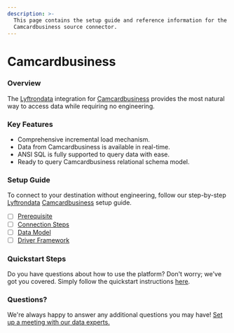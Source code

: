 ```yaml
---
description: >-
  This page contains the setup guide and reference information for the
  Camcardbusiness source connector.
---
```


# Camcardbusiness

### Overview

The [Lyftrondata](https://www.lyftrondata.com/) integration for [Camcardbusiness](None/) provides the most natural way to access data while requiring no engineering.

### Key Features

* Comprehensive incremental load mechanism.
* Data from Camcardbusiness is available in real-time.
* ANSI SQL is fully supported to query data with ease.
* Ready to query Camcardbusiness relational schema model.

### Setup Guide

To connect to your destination without engineering, follow our step-by-step [Lyftrondata](https://www.lyftrondata.com/) [Camcardbusiness](None/) setup guide.

* [ ] [Prerequisite](prerequisite.md)
* [ ] [Connection Steps](connection-steps.md)
* [ ] [Data Model](data-model/erd.md)
* [ ] [Driver Framework](driver-framework/)

### Quickstart Steps

Do you have questions about how to use the platform? Don't worry; we've got you covered. Simply follow the quickstart instructions [here](../../).

### Questions? <a href="#questions" id="questions"></a>

We're always happy to answer any additional questions you may have! [Set up a meeting with our data experts.](https://www.lyftrondata.com/book-a-meeting/)
